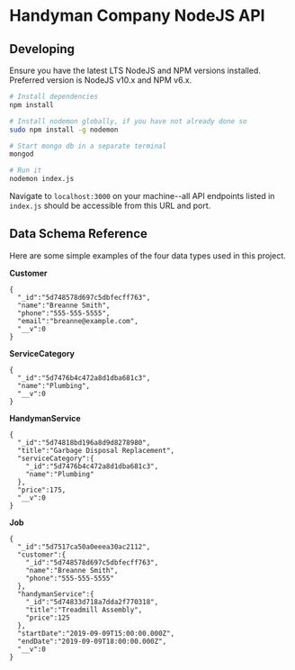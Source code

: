 # Handyman Company NodeJS API

## Developing
Ensure you have the latest LTS NodeJS and NPM versions installed. Preferred version is NodeJS v10.x and NPM v6.x.
```bash
# Install dependencies
npm install

# Install nodemon globally, if you have not already done so
sudo npm install -g nodemon

# Start mongo db in a separate terminal
mongod

# Run it
nodemon index.js
```
Navigate to `localhost:3000` on your machine--all API endpoints listed in `index.js` should be accessible from this URL and port.

## Data Schema Reference
Here are some simple examples of the four data types used in this project. 

**Customer**
```json5
{
  "_id":"5d748578d697c5dbfecff763",
  "name":"Breanne Smith",
  "phone":"555-555-5555",
  "email":"breanne@example.com",
  "__v":0
}
```
**ServiceCategory**
```json5
{
  "_id":"5d7476b4c472a8d1dba681c3",
  "name":"Plumbing",
  "__v":0
}
```
**HandymanService**
```json5
{
  "_id":"5d74818bd196a8d9d8278980",
  "title":"Garbage Disposal Replacement",
  "serviceCategory":{
    "_id":"5d7476b4c472a8d1dba681c3",
    "name":"Plumbing"
  },
  "price":175,
  "__v":0
}
```
**Job**
```json5
{
  "_id":"5d7517ca50a0eeea30ac2112",
  "customer":{
    "_id":"5d748578d697c5dbfecff763",
    "name":"Breanne Smith",
    "phone":"555-555-5555"
  },
  "handymanService":{
    "_id":"5d74833d718a7dda2f770318",
    "title":"Treadmill Assembly",
    "price":125
  },
  "startDate":"2019-09-09T15:00:00.000Z",
  "endDate":"2019-09-09T18:00:00.000Z",
  "__v":0
}
```
